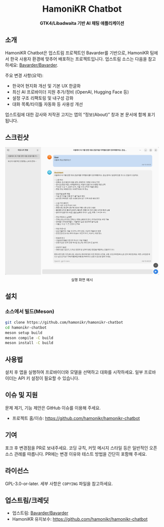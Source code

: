 <h1 align="center">HamoniKR Chatbot</h1>

<p align="center"><strong>GTK4/Libadwaita 기반 AI 채팅 애플리케이션</strong></p>

## 소개

HamoniKR Chatbot은 업스트림 프로젝트인 Bavarder를 기반으로, HamoniKR 팀에서 한국 사용자 환경에 맞추어 배포하는 프로젝트입니다. 업스트림 소스는 다음을 참고하세요: [Bavarder/Bavarder](https://github.com/Bavarder/Bavarder).

주요 변경 사항(요약):
- 한국어 현지화 개선 및 기본 UX 한글화
- 최신 AI 프로바이더 지원 추가/정비 (OpenAI, Hugging Face 등)
- 설정 구조 리팩토링 및 내구성 강화
- 대화 목록/타이틀 자동화 등 사용성 개선

업스트림에 대한 감사와 저작권 고지는 앱의 “정보(About)” 창과 본 문서에 함께 표기됩니다.

## 스크린샷

<p align="center">
  <img src="docs/hamonikr-chatbot.png" alt="HamoniKR Chatbot Screenshot" />
  <br/>
  <sub>실행 화면 예시</sub>
  
</p>

## 설치

### 소스에서 빌드(Meson)

```bash
git clone https://github.com/hamonikr/hamonikr-chatbot
cd hamonikr-chatbot
meson setup build
meson compile -C build
meson install -C build
```



## 사용법

설치 후 앱을 실행하여 프로바이더와 모델을 선택하고 대화를 시작하세요. 일부 프로바이더는 API 키 설정이 필요할 수 있습니다.

## 이슈 및 지원

문제 제기, 기능 제안은 GitHub 이슈를 이용해 주세요.

- 프로젝트 홈/이슈: https://github.com/hamonikr/hamonikr-chatbot

## 기여

포크 후 변경점을 PR로 보내주세요. 코딩 규칙, 커밋 메시지 스타일 등은 일반적인 오픈소스 관례를 따릅니다. PR에는 변경 이유와 테스트 방법을 간단히 포함해 주세요. 

## 라이선스

GPL-3.0-or-later. 세부 사항은 `COPYING` 파일을 참고하세요.

## 업스트림/크레딧

- 업스트림: [Bavarder/Bavarder](https://github.com/Bavarder/Bavarder)
- HamoniKR 유지보수: https://github.com/hamonikr/hamonikr-chatbot

